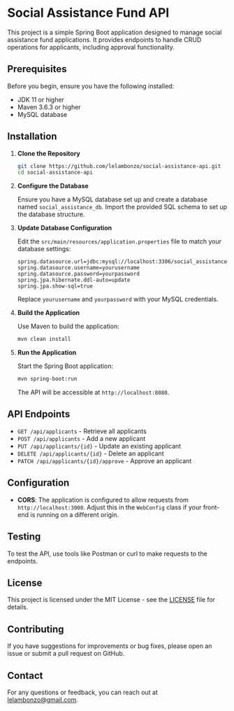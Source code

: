 # Social Assistance Fund API

This project is a simple Spring Boot application designed to manage social assistance fund applications. It provides endpoints to handle CRUD operations for applicants, including approval functionality.

## Prerequisites

Before you begin, ensure you have the following installed:
- JDK 11 or higher
- Maven 3.6.3 or higher
- MySQL database

## Installation

1. **Clone the Repository**

   ```bash
   git clone https://github.com/lelambonzo/social-assistance-api.git
   cd social-assistance-api
   ```

2. **Configure the Database**

   Ensure you have a MySQL database set up and create a database named `social_assistance_db`. Import the provided SQL schema to set up the database structure.

3. **Update Database Configuration**

   Edit the `src/main/resources/application.properties` file to match your database settings:

   ```properties
   spring.datasource.url=jdbc:mysql://localhost:3306/social_assistance_db
   spring.datasource.username=yourusername
   spring.datasource.password=yourpassword
   spring.jpa.hibernate.ddl-auto=update
   spring.jpa.show-sql=true
   ```

   Replace `yourusername` and `yourpassword` with your MySQL credentials.

4. **Build the Application**

   Use Maven to build the application:

   ```bash
   mvn clean install
   ```

5. **Run the Application**

   Start the Spring Boot application:

   ```bash
   mvn spring-boot:run
   ```

   The API will be accessible at `http://localhost:8080`.

## API Endpoints

- `GET /api/applicants` - Retrieve all applicants
- `POST /api/applicants` - Add a new applicant
- `PUT /api/applicants/{id}` - Update an existing applicant
- `DELETE /api/applicants/{id}` - Delete an applicant
- `PATCH /api/applicants/{id}/approve` - Approve an applicant

## Configuration

- **CORS**: The application is configured to allow requests from `http://localhost:3000`. Adjust this in the `WebConfig` class if your front-end is running on a different origin.

## Testing

To test the API, use tools like Postman or curl to make requests to the endpoints.

## License

This project is licensed under the MIT License - see the [LICENSE](LICENSE) file for details.

## Contributing

If you have suggestions for improvements or bug fixes, please open an issue or submit a pull request on GitHub.

## Contact

For any questions or feedback, you can reach out at [lelambonzo@gmail.com](mailto:lelambonzo@gmail.com).
